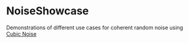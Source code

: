 # NoiseShowcase
Demonstrations of different use cases for coherent random noise using [Cubic Noise](https://github.com/jobtalle/CubicNoise)
